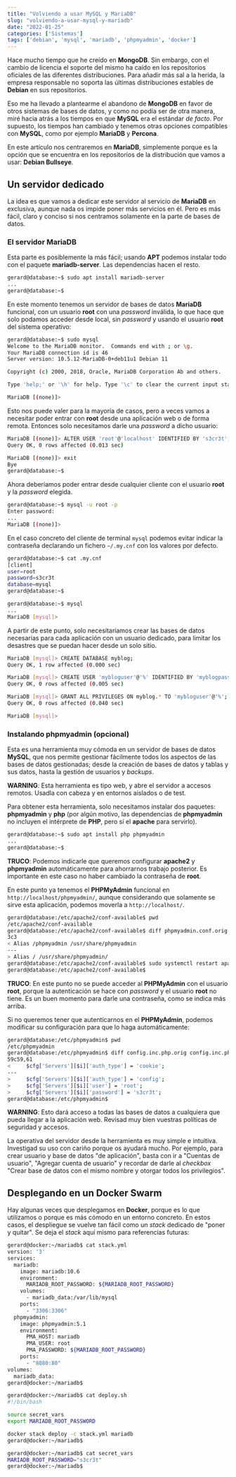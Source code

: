 ```yaml
---
title: "Volviendo a usar MySQL y MariaDB"
slug: "volviendo-a-usar-mysql-y-mariadb"
date: "2022-01-25"
categories: ['Sistemas']
tags: ['debian', 'mysql', 'mariadb', 'phpmyadmin', 'docker']
---
```


Hace mucho tiempo que he creído en **MongoDB**. Sin embargo, con el cambio de
licencia el soporte del mismo ha caído en los repositorios oficiales de las
diferentes distribuciones. Para añadir más sal a la herida, la empresa responsable
no soporta las últimas distribuciones estables de **Debian** en sus repositorios.<!--more-->

Eso me ha llevado a plantearme el abandono de **MongoDB** en favor de otros
sistemas de bases de datos, y como no podía ser de otra manera, miré hacia atrás
a los tiempos en que **MySQL** era el estándar *de facto*. Por supuesto, los
tiempos han cambiado y tenemos otras opciones compatibles con **MySQL**, como
por ejemplo **MariaDB** y **Percona**.

En este artículo nos centraremos en **MariaDB**, simplemente porque es la
opción que se encuentra en los repositorios de la distribución que vamos a
usar: **Debian Bullseye**.

## Un servidor dedicado

La idea es que vamos a dedicar este servidor al servicio de **MariaDB** en
exclusiva, aunque nada os impide poner más servicios en él. Pero es más fácil,
claro y conciso si nos centramos solamente en la parte de bases de datos.

### El servidor MariaDB

Esta parte es posiblemente la más fácil; usando **APT** podemos instalar
todo con el paquete **mariadb-server**. Las dependencias hacen el resto.

```bash
gerard@database:~$ sudo apt install mariadb-server
...
gerard@database:~$
```

En este momento tenemos un servidor de bases de datos **MariaDB** funcional,
con un usuario **root** con una *password* inválida, lo que hace que solo
podamos acceder desde local, sin *password* y usando el usuario **root** del
sistema operativo:

```bash
gerard@database:~$ sudo mysql
Welcome to the MariaDB monitor.  Commands end with ; or \g.
Your MariaDB connection id is 46
Server version: 10.5.12-MariaDB-0+deb11u1 Debian 11

Copyright (c) 2000, 2018, Oracle, MariaDB Corporation Ab and others.

Type 'help;' or '\h' for help. Type '\c' to clear the current input statement.

MariaDB [(none)]>
```

Esto nos puede valer para la mayoría de casos, pero a veces vamos a necesitar
poder entrar con **root** desde una aplicación web o de forma remota. Entonces
solo necesitamos darle una *password* a dicho usuario:

```bash
MariaDB [(none)]> ALTER USER 'root'@'localhost' IDENTIFIED BY 's3cr3t';
Query OK, 0 rows affected (0.013 sec)

MariaDB [(none)]> exit
Bye
gerard@database:~$
```

Ahora deberíamos poder entrar desde cualquier cliente con el usuario **root**
y la *password* elegida.

```bash
gerard@database:~$ mysql -u root -p
Enter password:
...
MariaDB [(none)]>
```

En el caso concreto del cliente de terminal `mysql` podemos evitar indicar
la contraseña declarando un fichero `~/.my.cnf` con los valores por defecto.

```bash
gerard@database:~$ cat .my.cnf
[client]
user=root
password=s3cr3t
database=mysql
gerard@database:~$
```

```bash
gerard@database:~$ mysql
...
MariaDB [mysql]>
```

A partir de este punto, solo necesitaríamos crear las bases de datos
necesarias para cada aplicación con un usuario dedicado, para limitar
los desastres que se puedan hacer desde un solo sitio.

```bash
MariaDB [mysql]> CREATE DATABASE myblog;
Query OK, 1 row affected (0.000 sec)

MariaDB [mysql]> CREATE USER 'mybloguser'@'%' IDENTIFIED BY 'myblogpassword';
Query OK, 0 rows affected (0.005 sec)

MariaDB [mysql]> GRANT ALL PRIVILEGES ON myblog.* TO 'mybloguser'@'%';
Query OK, 0 rows affected (0.040 sec)

MariaDB [mysql]>
```

### Instalando phpmyadmin (opcional)

Esta es una herramienta muy cómoda en un servidor de bases de datos **MySQL**,
que nos permite gestionar fácilmente todos los aspectos de las bases de datos
gestionadas; desde la creación de bases de datos y tablas y sus datos, hasta
la gestión de usuarios y *backups*.

**WARNING**: Esta herramienta es tipo web, y abre el servidor a accesos remotos.
Usadla con cabeza y en entornos aislados o de test.

Para obtener esta herramienta, solo necesitamos instalar dos paquetes:
**phpmyadmin** y **php** (por algún motivo, las dependencias de **phpmyadmin**
no incluyen el intérprete de **PHP**, pero sí el **apache** para servirlo).

```bash
gerard@database:~$ sudo apt install php phpmyadmin
...
gerard@database:~$
```

**TRUCO**: Podemos indicarle que queremos configurar **apache2** y **phpmyadmin**
automáticamente para ahorrarnos trabajo posterior. Es importante en este caso no
haber cambiado la contraseña de **root**.

En este punto ya tenemos el **PHPMyAdmin** funcional en `http://localhost/phpmyadmin/`,
aunque considerando que solamente se sirve esta aplicación, podemos moverla a `http://localhost/`.

```bash
gerard@database:/etc/apache2/conf-available$ pwd
/etc/apache2/conf-available
gerard@database:/etc/apache2/conf-available$ diff phpmyadmin.conf.orig phpmyadmin.conf
3c3
< Alias /phpmyadmin /usr/share/phpmyadmin
---
> Alias / /usr/share/phpmyadmin/
gerard@database:/etc/apache2/conf-available$ sudo systemctl restart apache2
gerard@database:/etc/apache2/conf-available$
```

**TRUCO**: En este punto no se puede acceder al **PHPMyAdmin** con el usuario
**root**, porque la autenticación se hace con *password* y el usuario **root**
no tiene. Es un buen momento para darle una contraseña, como se indica más arriba.

Si no queremos tener que autenticarnos en el **PHPMyAdmin**, podemos modificar
su configuración para que lo haga automáticamente:

```bash
gerard@database:/etc/phpmyadmin$ pwd
/etc/phpmyadmin
gerard@database:/etc/phpmyadmin$ diff config.inc.php.orig config.inc.php
59c59,61
<     $cfg['Servers'][$i]['auth_type'] = 'cookie';
---
>     $cfg['Servers'][$i]['auth_type'] = 'config';
>     $cfg['Servers'][$i]['user'] = 'root';
>     $cfg['Servers'][$i]['password'] = 's3cr3t';
gerard@database:/etc/phpmyadmin$
```

**WARNING**: Esto dará acceso a todas las bases de datos a cualquiera que pueda
llegar a la aplicación web. Revisad muy bien vuestras políticas de seguridad y accesos.

La operativa del servidor desde la herramienta es muy simple e intuitiva.
Investigad su uso con cariño porque os ayudará mucho. Por ejemplo, para crear
usuario y base de datos "de aplicación", basta con ir a "Cuentas de usuario",
"Agregar cuenta de usuario" y recordar de darle al *checkbox* "Crear base de
datos con el mismo nombre y otorgar todos los privilegios".

## Desplegando en un Docker Swarm

Hay algunas veces que desplegamos en **Docker**, porque es lo que utilizamos o
porque es más cómodo en un entorno concreto. En estos casos, el despliegue se
vuelve tan fácil como un *stack* dedicado de "poner y quitar". Se deja el *stack*
aquí mismo para referencias futuras:

```bash
gerard@docker:~/mariadb$ cat stack.yml
version: '3'
services:
  mariadb:
    image: mariadb:10.6
    environment:
      MARIADB_ROOT_PASSWORD: ${MARIADB_ROOT_PASSWORD}
    volumes:
      - mariadb_data:/var/lib/mysql
    ports:
      - "3306:3306"
  phpmyadmin:
    image: phpmyadmin:5.1
    environment:
      PMA_HOST: mariadb
      PMA_USER: root
      PMA_PASSWORD: ${MARIADB_ROOT_PASSWORD}
    ports:
      - "8080:80"
volumes:
  mariadb_data:
gerard@docker:~/mariadb$
```

```bash
gerard@docker:~/mariadb$ cat deploy.sh
#!/bin/bash

source secret_vars
export MARIADB_ROOT_PASSWORD

docker stack deploy -c stack.yml mariadb
gerard@docker:~/mariadb$
```

```bash
gerard@docker:~/mariadb$ cat secret_vars
MARIADB_ROOT_PASSWORD="s3cr3t"
gerard@docker:~/mariadb$
```

